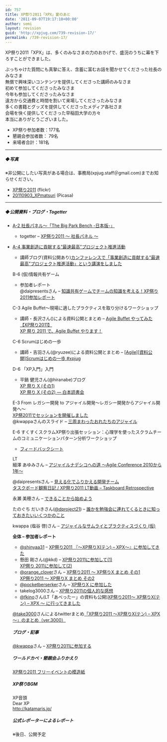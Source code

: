 ```yaml
---
id: 757
title: XP祭り2011「XPX」宴のあと
date: '2011-09-07T19:17:10+00:00'
author: semi
layout: revision
guid: 'http://xpjug.com/739-revision-17/'
permalink: /739-revision-17/
---
```


XP祭り2011「XPX」は、多くのみなさまの力のおかげで、盛況のうちに幕を下ろすことができました。

ぶっちゃけた質問にも真摯に答え、含蓄に富むお話を聞かせてくださった社長のみなさま  
無償で興味深いコンテンツを提供してくださった講師のみなさま  
初めて参加してくださったみなさま  
今年も参加してくださったみなさま  
遠方から交通費と時間を割いて来場してくださったみなさま  
多くの書籍とグッズを提供してくださったメディア各社さま  
会場を快く提供してくださった早稲田大学の方々  
本当にありがとうございました。

- XP祭り参加者数：177名
- 懇親会参加者数： 79名
- 来場者合計：181名

---

##### ◆写真

※非公開にしたい写真がある場合は、事務局(xpjug.staff＠gmail.com)までお知らせください。

- [XP祭り2011](http://www.flickr.com/photos/hidenba/sets/72157627464663405/) (flickr)
- [20110903\_XPmatsuri](http://bit.ly/r70TYp) (Picasa)

---

##### ◆公開資料・ブログ・Togetter

- [A-2 社長パネル～「The Big Park Bench -日本版-」](http://xpjug.com/xpx-contents-a2/ "A-2 社長パネル～「The Big Park Bench -日本版-」")
    - togetter – [XP祭り2011 〜 社長パネル 〜](http://togetter.com/li/183141)
- [A-4 事業創造に貢献する”最速最高”プロジェクト推進活動](http://xpjug.com/xpx-contents-a4/ "A-4 事業創造に貢献する”最速最高”プロジェクト推進活動【講演】")
    - 講師ブログ(資料公開あり)[カンファレンスで「事業創造に貢献する“最速最高”プロジェクト推進活動」という講演をしました](http://tech.ecnavi.co.jp/archives/4710923.html)
    
    B-6 (仮)情報共有ゲーム
    
    
    - 参加者レポート  
        @daipresentsさん – [知識共有ゲームでチームの知識を考える！XP祭り2011参加レポート](http://bit.ly/oJOmlM)
    
    C-3 Agile Buffet～現場に適したプラクティスを取り分けるワークショップ
    
    
    - 講師・長沢さん()による資料公開とまとめ – [Agile Buffet やってみた【XP祭り2011】](http://blogs.itmedia.co.jp/nagap/2011/09/agile-buffet-xp-37ea.html)  
        [XP 祭り 2011 で、Agile Buffet やります！](http://blogs.itmedia.co.jp/nagap/2011/08/xp-2011-agile-b-71d8.html)
    
    C-6 Scrumはじめの一歩
    
    
    - 講師・吉羽さん(@ryuzee)による資料公開とまとめ – [\[Agile\]\[資料公開\]Scrumはじめの一歩 #xpjug](http://www.ryuzee.com/contents/blog/4225)
    
    D-6 「XP入門」入門
    
    
    - 平鍋 健児さん(@hiranabe)ブログ  
        [XP 祭り X (その1)](http://blogs.itmedia.co.jp/hiranabe/2011/09/xp-festival-x.html)  
        [XP 祭り X (その2) — 白本読書会](http://blogs.itmedia.co.jp/hiranabe/2011/09/xp-festival-x-2.html)
    
    E-3 From レガシー開発 to アジャイル開発～レガシー開発からアジャイル開発へ～  
    [XP祭2011でセッションを開催しました](http://d.hatena.ne.jp/celitan/20110903/1315080531)  
    @kwappaさんのスライド – [三周まわったおれたちのアジャイル](http://www.slideshare.net/kwappa/ss-9117509)
    
    E-6 すくすくスクラムXP祭り出張セッション：心理学を使ったスクラムチームのコミュニケーションパターン分析ワークショップ
    
    
    - [フィードバックシート](http://twitpic.com/6ggu5w)
    
    LT  
    細澤 あゆみさん – [アジャイルナデシコへの道 ～Agile Conference 2010から1年～](http://www.slideshare.net/AyumiHosozawa/agile-conference-20101)
    
    @daipresentsさん – [見える化でふりかえる開発チーム](http://bit.ly/qkQ5Cv)  
    [タスクボード観察日記 / XP祭り2011 LT動画 – Taskboard Retrospective](http://www.youtube.com/watch?v=-XFSW1Y5h-4&feature=youtu.be&a)
    
    永瀬 美穂さん – [できることから始めよう](http://www.slideshare.net/MihoNagase/ss-9131855?from=ss_embed)
    
    たのぐち だいきさん([@dproject21](http://twitter.com/#!/dproject21)) – [誰かを勉強会に連れてくるときに知っておきたいいくつかのこと](http://d.hatena.ne.jp/dproject21/20110906)
    
    kwappa (塩谷 啓)さん – [アジャイルなサムライとプラクティスづくり (仮)](http://www.slideshare.net/kwappa/ss-9118321)
    
    **全体 – 参加者レポート**
    
    
    - [@shinyaa31](http://twitter.com/#!/shinyaa31) – [XP祭り2011 『～XP祭りX(テン) – XPX～』に参加してきた](http://d.hatena.ne.jp/absj31/20110903/1315090849)
    - 懸田 剛さん(@kkd) – [XP祭り2011に参加して(1)](http://giantech.jp/blog/xpx2011)  
        [XP祭り 2011に参加して(2)](http://giantech.jp/blog/xpx2011-2)
    - [@orange\_clover](http://twitter.com/#!/orange_clover)さん – [XP祭り2011 ～ XP祭りX まとめ その1](http://d.hatena.ne.jp/orangeclover/20110905/1315231546)  
        [XP祭り2011 ～ XP祭りX まとめ その2](http://d.hatena.ne.jp/orangeclover/20110906/1315319054)
    - [@pocketberserker](http://twitter.com/#!/pocketberserker)さん – [XP祭りX に参加した](http://d.hatena.ne.jp/pocketberserker/)
    - takelog3000さん – [XP祭り2011の個人的な感想](http://takelog3000.blogspot.com/2011/09/xp2011.html)
    - [@fkino](http://twitter.com/#!/fkino)さん(LT「あべったー」の資料も公開)[XP祭り2011～ XP祭りX(テン) – XPX ～ に行ってきました](http://fkino.net/20110903.html#p01)
    
    [@take3000](http://twitter.com/#!/take3000)さんによるtwitterまとめ[「XP祭り2011 ～XP祭りX(テン) – XPX～」のまとめ（ver.3000）](http://togetter.com/li/183063)
    
    ##### ブログ・記事
    
    [@kwappa](http://twitter.com/#!/kwappa)さん – [XP祭り2011に参加する](http://randd.kwappa.net/2011/09/07/383)
    
    ##### ワールドカベ・懇親会ふりかえり
    
    [XP祭り2011 フリーイベントの模造紙](https://picasaweb.google.com/117850193791900459892/XP2011)
    
    ##### XP祭りBGM
    
    XP音頭  
    Dear XP  
    http://katamaris.jp/
    
    ##### 公式レポーターによるレポート
    
    ※後日、公開予定